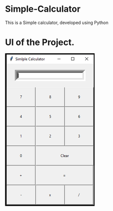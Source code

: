 # Simple-Calculator
This is a Simple calculator, developed using Python


# UI of the Project.

![](image/simplecalculator.png)
